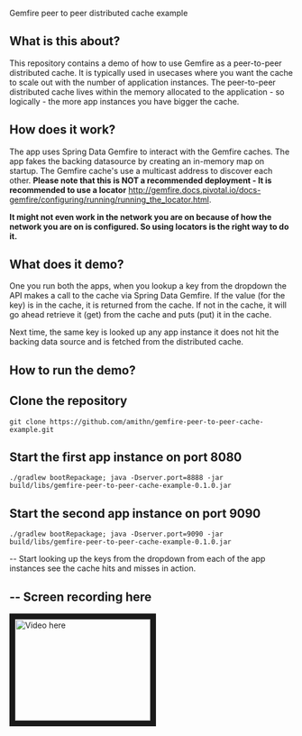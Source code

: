 Gemfire peer to peer distributed cache example

What is this about?
--
This repository contains a demo of how to use Gemfire as a peer-to-peer distributed cache. It is typically used in usecases where you want the cache to scale out with the number of application instances. The peer-to-peer distributed cache lives within the memory allocated to the application - so logically - the more app instances you have bigger the cache.

How does it work?
--
The app uses Spring Data Gemfire to interact with the Gemfire caches. The app fakes the backing datasource by creating an in-memory map on startup. The Gemfire cache's use a multicast address to discover each other. **Please note that this is NOT a recommended deployment - It is recommended to use a locator** http://gemfire.docs.pivotal.io/docs-gemfire/configuring/running/running_the_locator.html.

**It might not even work in the network you are on because of how the network you are on is configured. So using locators is the right way to do it.**

What does it demo?
--
One you run both the apps, when you lookup a key from the dropdown the API makes a call to the cache via Spring Data Gemfire. If the value (for the key) is in the cache, it is returned from the cache. If not in the cache, it will go ahead retrieve it (get) from the cache and puts (put) it in the cache.

Next time, the same key is looked up any app instance it does not hit the backing data source and is fetched from the distributed cache.

How to run the demo?
--
Clone the repository
--
    git clone https://github.com/amithn/gemfire-peer-to-peer-cache-example.git

Start the first app instance on port 8080
--
    ./gradlew bootRepackage; java -Dserver.port=8888 -jar build/libs/gemfire-peer-to-peer-cache-example-0.1.0.jar

Start the second app instance on port 9090
--
    ./gradlew bootRepackage; java -Dserver.port=9090 -jar build/libs/gemfire-peer-to-peer-cache-example-0.1.0.jar

--
Start looking up the keys from the dropdown from each of the app instances see the cache hits and misses in action.

--
Screen recording here
--
<a href="https://www.youtube.com/watch?v=qFBNMcMa07M
" target="_blank"><img src="https://i.ytimg.com/vi/qFBNMcMa07M/1.jpg?time=1476625530052" 
alt="Video here" width="240" height="180" border="10" /></a>


